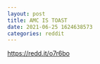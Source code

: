 ```yaml
--- 
layout: post 
title: AMC IS TOAST 
date: 2021-06-25 1624638573 
categories: reddit 
--- 
```

https://redd.it/o7r6bo